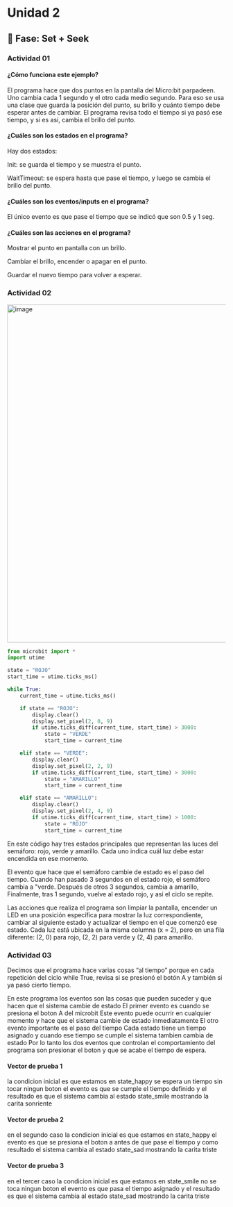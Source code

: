 # Unidad 2

## 🔎 Fase: Set + Seek

### Actividad 01

#### ¿Cómo funciona este ejemplo?

El programa hace que dos puntos en la pantalla del Micro:bit parpadeen. Uno cambia cada 1 segundo y el otro cada medio segundo. Para eso se usa una clase que guarda la posición del punto, su brillo y cuánto tiempo debe esperar antes de cambiar. El programa revisa todo el tiempo si ya pasó ese tiempo, y si es así, cambia el brillo del punto.

#### ¿Cuáles son los estados en el programa?

Hay dos estados:

Init: se guarda el tiempo y se muestra el punto.

WaitTimeout: se espera hasta que pase el tiempo, y luego se cambia el brillo del punto.

#### ¿Cuáles son los eventos/inputs en el programa?

El único evento es que pase el tiempo que se indicó que son 0.5 y 1 seg.

#### ¿Cuáles son las acciones en el programa?

Mostrar el punto en pantalla con un brillo.

Cambiar el brillo, encender o apagar en el punto.

Guardar el nuevo tiempo para volver a esperar.


### Actividad 02

<img width="1365" height="778" alt="image" src="https://github.com/user-attachments/assets/1acb1f83-027c-4cb4-bd41-6def3f4a1c5b" />



```.py
from microbit import *
import utime

state = "ROJO"
start_time = utime.ticks_ms()

while True:
    current_time = utime.ticks_ms()

    if state == "ROJO":
        display.clear()
        display.set_pixel(2, 0, 9)
        if utime.ticks_diff(current_time, start_time) > 3000:
            state = "VERDE"
            start_time = current_time

    elif state == "VERDE":
        display.clear()
        display.set_pixel(2, 2, 9)
        if utime.ticks_diff(current_time, start_time) > 3000:
            state = "AMARILLO"
            start_time = current_time

    elif state == "AMARILLO":
        display.clear()
        display.set_pixel(2, 4, 9)
        if utime.ticks_diff(current_time, start_time) > 1000:
            state = "ROJO"
            start_time = current_time
```

En este código hay tres estados principales que representan las luces del semáforo: rojo, verde  y amarillo. Cada uno indica cuál luz debe estar encendida en ese momento.

El evento que hace que el semáforo cambie de estado es el paso del tiempo. Cuando han pasado 3 segundos en el estado rojo, el semáforo cambia a "verde. Después de otros 3 segundos, cambia a amarillo, Finalmente, tras 1 segundo, vuelve al estado rojo, y así el ciclo se repite.

Las acciones que realiza el programa son limpiar la pantalla, encender un LED en una posición específica para mostrar la luz correspondiente, cambiar al siguiente estado y actualizar el tiempo en el que comenzó ese estado. Cada luz está ubicada en la misma columna (x = 2), pero en una fila diferente: (2, 0) para rojo, (2, 2) para verde y (2, 4) para amarillo.

### Actividad 03

Decimos que el programa hace varias cosas “al tiempo”  porque en cada repetición del ciclo while True, revisa si se presionó el botón A y también si ya pasó cierto tiempo.

En este programa los eventos son las cosas que pueden suceder y que hacen que el sistema cambie de estado El primer evento es cuando se presiona el boton A del microbit Este evento puede ocurrir en cualquier momento y hace que el sistema cambie de estado inmediatamente El otro evento importante es el paso del tiempo Cada estado tiene un tiempo asignado y cuando ese tiempo se cumple el sistema tambien cambia de estado Por lo tanto los dos eventos que controlan el comportamiento del programa son presionar el boton y que se acabe el tiempo de espera.

#### Vector de prueba 1

 la condicion inicial es que estamos en state_happy se espera un tiempo sin tocar ningun boton el evento es que se cumple el tiempo definido y el resultado es que el sistema cambia al estado state_smile mostrando la carita sonriente

 #### Vector de prueba 2

 en el segundo caso la condicion inicial es que estamos en state_happy el evento es que se presiona el boton a antes de que pase el tiempo y como resultado el sistema cambia al estado state_sad mostrando la carita triste

 #### Vector de prueba 3

 en el tercer caso la condicion inicial es que estamos en state_smile no se toca ningun boton el evento es que pasa el tiempo asignado y el resultado es que el sistema cambia al estado state_sad mostrando la carita triste

 



